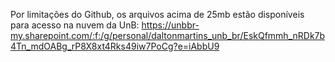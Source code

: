 Por limitações do Github, os arquivos acima de 25mb estão disponíveis para acesso na nuvem da UnB: https://unbbr-my.sharepoint.com/:f:/g/personal/daltonmartins_unb_br/EskQfmmh_nRDk7b4Tn_mdOABg_rP8X8xt4Rks49iw7PoCg?e=iAbbU9
